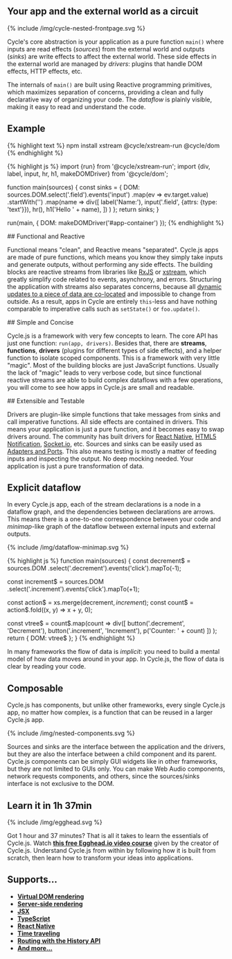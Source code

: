 <h2 class="first-feature" id="your-app-and-the-external-world-as-a-circuit">Your app and the external world as a circuit</h2>

<p>
  {% include /img/cycle-nested-frontpage.svg %}
</p>

Cycle's core abstraction is your application as a pure function `main()` where inputs are read effects (*sources*) from the external world and outputs (*sinks*) are write effects to affect the external world. These side effects in the external world are managed by *drivers*: plugins that handle DOM effects, HTTP effects, etc.

The internals of `main()` are built using Reactive programming primitives, which maximizes separation of concerns, providing a clean and fully declarative way of organizing your code. The *dataflow* is plainly visible, making it easy to read and understand the code.

## Example

{% highlight text %}
npm install xstream @cycle/xstream-run @cycle/dom
{% endhighlight %}

{% highlight js %}
import {run} from '@cycle/xstream-run';
import {div, label, input, hr, h1, makeDOMDriver} from '@cycle/dom';

function main(sources) {
  const sinks = {
    DOM: sources.DOM.select('.field').events('input')
      .map(ev => ev.target.value)
      .startWith('')
      .map(name =>
        div([
          label('Name:'),
          input('.field', {attrs: {type: 'text'}}),
          hr(),
          h1('Hello ' + name),
        ])
      )
  };
  return sinks;
}

run(main, { DOM: makeDOMDriver('#app-container') });
{% endhighlight %}

<div class="example-hello-world-container"></div>

<div class="homepage-features" markdown="1">
## Functional and Reactive

Functional means "clean", and Reactive means "separated". Cycle.js apps are made of pure functions, which means you know they simply take inputs and generate outputs, without performing any side effects. The building blocks are reactive streams from libraries like [RxJS](http://reactivex.io/rxjs) or [xstream](http://staltz.com/xstream), which greatly simplify code related to events, asynchrony, and errors. Structuring the application with streams also separates concerns, because all [dynamic updates to a piece of data are co-located](/observables.html#reactive-programming) and impossible to change from outside. As a result, apps in Cycle are entirely `this`-less and have nothing comparable to imperative calls such as `setState()` or `foo.update()`.
</div>

<div class="homepage-features" markdown="1">
## Simple and Concise

Cycle.js is a framework with very few concepts to learn. The core API has just one function: `run(app, drivers)`. Besides that, there are **streams**, **functions**, **drivers** (plugins for different types of side effects), and a helper function to isolate scoped components. This is a framework with very little "magic". Most of the building blocks are just JavaScript functions. Usually the lack of "magic" leads to very verbose code, but since functional reactive streams are able to build complex dataflows with a few operations, you will come to see how apps in Cycle.js are small and readable.
</div>

<div class="homepage-features" markdown="1">
## Extensible and Testable

Drivers are plugin-like simple functions that take messages from sinks and call imperative functions. All side effects are contained in drivers. This means your application is just a pure function, and it becomes easy to swap drivers around. The community has built drivers for [React Native](https://github.com/cyclejs/cycle-react-native), [HTML5 Notification](https://github.com/cyclejs/cycle-notification-driver), [Socket.io](https://github.com/cgeorg/cycle-socket.io), etc. Sources and sinks can be easily used as [Adapters and Ports](https://iancooper.github.io/Paramore/ControlBus.html). This also means testing is mostly a matter of feeding inputs and inspecting the output. No deep mocking needed. Your application is just a pure transformation of data.
</div>

## Explicit dataflow

In every Cycle.js app, each of the stream declarations is a node in a dataflow graph, and the dependencies between declarations are arrows. This means there is a one-to-one correspondence between your code and *minimap*-like graph of the dataflow between external inputs and external outputs.

<div class="explicit-dataflow">
<div>
<p class="dataflow-minimap" markdown="1">
  {% include /img/dataflow-minimap.svg %}
</p>
</div>
<div class="dataflow-minimap-code" markdown="1">
{% highlight js %}
function main(sources) {
  const decrement$ = sources.DOM
    .select('.decrement').events('click').mapTo(-1);

  const increment$ = sources.DOM
    .select('.increment').events('click').mapTo(+1);

  const action$ = xs.merge(decrement$, increment$);
  const count$ = action$.fold((x, y) => x + y, 0);

  const vtree$ = count$.map(count =>
    div([
      button('.decrement', 'Decrement'),
      button('.increment', 'Increment'),
      p('Counter: ' + count)
    ])
  );
  return { DOM: vtree$ };
}
{% endhighlight %}
</div>
</div>

In many frameworks the flow of data is *implicit*: you need to build a mental model of how data moves around in your app. In Cycle.js, the flow of data is clear by reading your code.

## Composable

Cycle.js has components, but unlike other frameworks, every single Cycle.js app, no matter how complex, is a function that can be reused in a larger Cycle.js app.

<p>
  {% include /img/nested-components.svg %}
</p>

Sources and sinks are the interface between the application and the drivers, but they are also the interface between a child component and its parent. Cycle.js components can be simply GUI widgets like in other frameworks, but they are not limited to GUIs only. You can make Web Audio components, network requests components, and others, since the sources/sinks interface is not exclusive to the DOM.

## Learn it in 1h 37min

<p>
  {% include /img/egghead.svg %}
</p>

Got 1 hour and 37 minutes? That is all it takes to learn the essentials of Cycle.js. Watch [**this free Egghead.io video course**](https://egghead.io/series/cycle-js-fundamentals) given by the creator of Cycle.js. Understand Cycle.js from within by following how it is built from scratch, then learn how to transform your ideas into applications.

## Supports...

- [**Virtual DOM rendering**](https://github.com/cyclejs/dom)
- [**Server-side rendering**](https://github.com/cyclejs/examples/tree/master/isomorphic)
- [**JSX**](http://cycle.js.org/getting-started.html)
- [**TypeScript**](https://github.com/cyclejs/examples/tree/master/bmi-typescript)
- [**React Native**](https://github.com/cyclejs/cycle-react-native)
- [**Time traveling**](https://github.com/cyclejs/cycle-time-travel)
- [**Routing with the History API**](https://github.com/cyclejs/history)
- [**And more...**](https://github.com/cyclejs-community/awesome-cyclejs)
